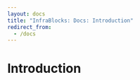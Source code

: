 ```yaml
---
layout: docs
title: "InfraBlocks: Docs: Introduction"
redirect_from:
  - /docs
---
```

# Introduction
